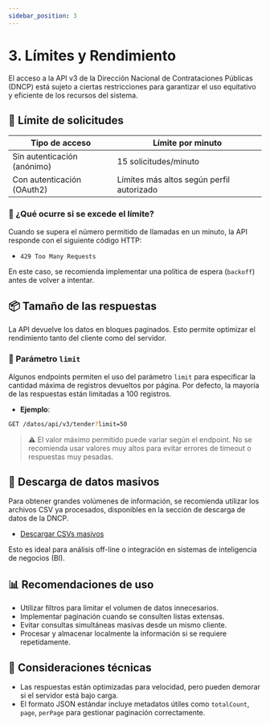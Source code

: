 ```yaml
---
sidebar_position: 3
---
```


# 3. Límites y Rendimiento

El acceso a la API v3 de la Dirección Nacional de Contrataciones Públicas (DNCP) está sujeto a ciertas restricciones para garantizar el uso equitativo y eficiente de los recursos del sistema.

## 🚦 Límite de solicitudes

| Tipo de acceso   | Límite por minuto |
|------------------|-------------------|
| Sin autenticación (anónimo) | 15 solicitudes/minuto |
| Con autenticación (OAuth2)  | Límites más altos según perfil autorizado |

### 🛑 ¿Qué ocurre si se excede el límite?

Cuando se supera el número permitido de llamadas en un minuto, la API responde con el siguiente código HTTP:

- `429 Too Many Requests`

En este caso, se recomienda implementar una política de espera (`backoff`) antes de volver a intentar.

## 📦 Tamaño de las respuestas

La API devuelve los datos en bloques paginados. Esto permite optimizar el rendimiento tanto del cliente como del servidor.

### 🧾 Parámetro `limit`

Algunos endpoints permiten el uso del parámetro `limit` para especificar la cantidad máxima de registros devueltos por página. Por defecto, la mayoría de las respuestas están limitadas a 100 registros.

- **Ejemplo**:

```bash
GET /datos/api/v3/tender?limit=50
```

> ⚠️ El valor máximo permitido puede variar según el endpoint. No se recomienda usar valores muy altos para evitar errores de timeout o respuestas muy pesadas.

## 📄 Descarga de datos masivos

Para obtener grandes volúmenes de información, se recomienda utilizar los archivos CSV ya procesados, disponibles en la sección de descarga de datos de la DNCP.

- [Descargar CSVs masivos](https://www.contrataciones.gov.py/datos/api/v3/doc/)

Esto es ideal para análisis off-line o integración en sistemas de inteligencia de negocios (BI).

## 📊 Recomendaciones de uso

- Utilizar filtros para limitar el volumen de datos innecesarios.
- Implementar paginación cuando se consulten listas extensas.
- Evitar consultas simultáneas masivas desde un mismo cliente.
- Procesar y almacenar localmente la información si se requiere repetidamente.

## 🧠 Consideraciones técnicas

- Las respuestas están optimizadas para velocidad, pero pueden demorar si el servidor está bajo carga.
- El formato JSON estándar incluye metadatos útiles como `totalCount`, `page`, `perPage` para gestionar paginación correctamente.
